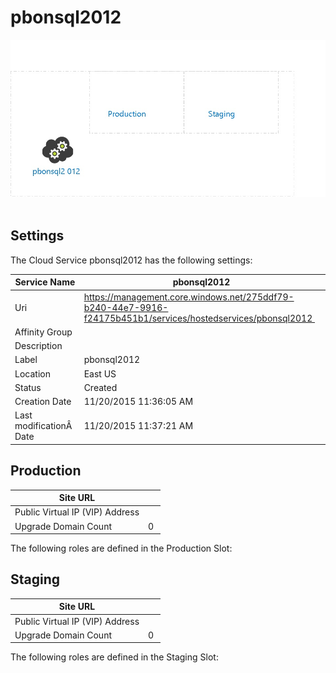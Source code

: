 # pbonsql2012 
![alt text](/../assets/8d19728431064f5fb5cea3069b75eaeb.jpg) 
## Settings
The Cloud Service pbonsql2012 has the following settings: 

| Service Name | pbonsql2012  |
| --- | --- |
| Uri | https://management.core.windows.net/275ddf79-b240-44e7-9916-f24175b451b1/services/hostedservices/pbonsql2012  |
| Affinity Group |   |
| Description |   |
| Label | pbonsql2012  |
| Location | East US  |
| Status | Created  |
| Creation Date | 11/20/2015 11:36:05 AM  |
| Last modificationÂ  Date | 11/20/2015 11:37:21 AM  |


## Production


| Site URL |   |
| --- | --- |
| Public Virtual IP (VIP) Address |   |
| Upgrade Domain Count | 0  |

The following roles are defined in the Production Slot:

## Staging


| Site URL |   |
| --- | --- |
| Public Virtual IP (VIP) Address |   |
| Upgrade Domain Count | 0  |

The following roles are defined in the Staging Slot:
